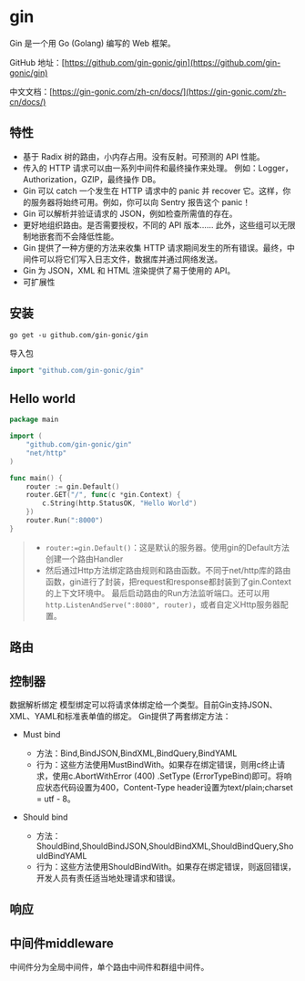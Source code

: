 # gin
Gin 是一个用 Go (Golang) 编写的 Web 框架。

GitHub 地址：[https://github.com/gin-gonic/gin](https://github.com/gin-gonic/gin)

中文文档：[https://gin-gonic.com/zh-cn/docs/](https://gin-gonic.com/zh-cn/docs/)

## 特性
- 基于 Radix 树的路由，小内存占用。没有反射。可预测的 API 性能。
- 传入的 HTTP 请求可以由一系列中间件和最终操作来处理。 例如：Logger，Authorization，GZIP，最终操作 DB。
- Gin 可以 catch 一个发生在 HTTP 请求中的 panic 并 recover 它。这样，你的服务器将始终可用。例如，你可以向 Sentry 报告这个 panic！
- Gin 可以解析并验证请求的 JSON，例如检查所需值的存在。
- 更好地组织路由。是否需要授权，不同的 API 版本…… 此外，这些组可以无限制地嵌套而不会降低性能。
- Gin 提供了一种方便的方法来收集 HTTP 请求期间发生的所有错误。最终，中间件可以将它们写入日志文件，数据库并通过网络发送。
- Gin 为 JSON，XML 和 HTML 渲染提供了易于使用的 API。
- 可扩展性

## 安装

```shell
go get -u github.com/gin-gonic/gin
```
导入包

```go
import "github.com/gin-gonic/gin"
```
## Hello world
```go
package main

import (
    "github.com/gin-gonic/gin"
    "net/http"
)

func main() {
    router := gin.Default()
    router.GET("/", func(c *gin.Context) {
        c.String(http.StatusOK, "Hello World")
    })
    router.Run(":8000") 
}
```
> - `router:=gin.Default()`：这是默认的服务器。使用gin的Default方法创建一个路由Handler
> - 然后通过Http方法绑定路由规则和路由函数。不同于net/http库的路由函数，gin进行了封装，把request和response都封装到了gin.Context的上下文环境中。
> 最后启动路由的Run方法监听端口。还可以用`http.ListenAndServe(":8080", router)`，或者自定义Http服务器配置。

## 路由


## 控制器
数据解析绑定
模型绑定可以将请求体绑定给一个类型。目前Gin支持JSON、XML、YAML和标准表单值的绑定。
Gin提供了两套绑定方法：
- Must bind
  - 方法：Bind,BindJSON,BindXML,BindQuery,BindYAML
  - 行为：这些方法使用MustBindWith。如果存在绑定错误，则用c终止请求，使用c.AbortWithError (400) .SetType (ErrorTypeBind)即可。将响应状态代码设置为400，Content-Type header设置为text/plain;charset = utf - 8。


- Should bind
  - 方法：ShouldBind,ShouldBindJSON,ShouldBindXML,ShouldBindQuery,ShouldBindYAML
  - 行为：这些方法使用ShouldBindWith。如果存在绑定错误，则返回错误，开发人员有责任适当地处理请求和错误。

## 响应

## 中间件middleware
中间件分为全局中间件，单个路由中间件和群组中间件。  
